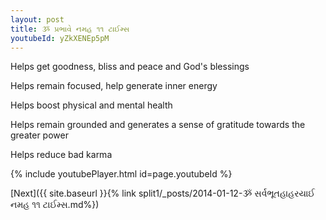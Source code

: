 ```yaml
---
layout: post
title: ૐ પ્રભાવે નમહ ૧૧ ટાઈમ્સ
youtubeId: yZkXENEp5pM
---
```

 
 
Helps get goodness, bliss and peace and God's blessings
 
Helps remain focused, help generate inner energy 
 
Helps boost physical and mental health 
 
Helps remain grounded and generates a sense of gratitude towards the greater power 
 
Helps reduce bad karma
 
 
 
 


{% include youtubePlayer.html id=page.youtubeId %}
 
[Next]({{ site.baseurl }}{% link  split1/_posts/2014-01-12-ૐ સર્વભૂતહાહરયાઈ નમહ ૧૧ ટાઈમ્સ.md%})
 
